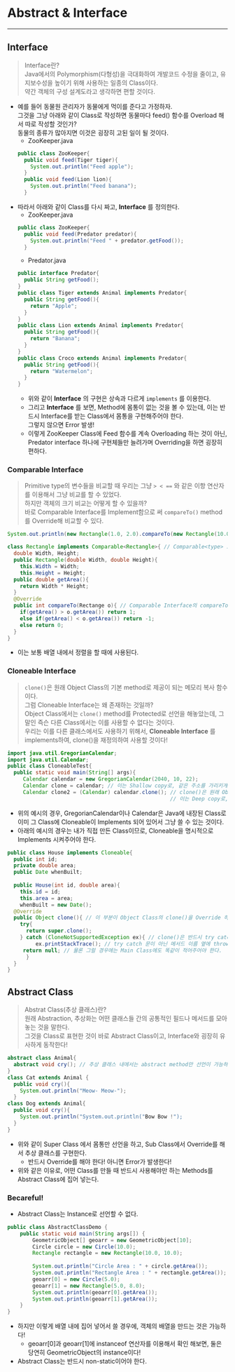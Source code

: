 # Abstract & Interface
---
## Interface
> Interface란?  
> Java에서의 Polymorphism(다형성)을 극대화하여 개발코드 수정을 줄이고, 유지보수성을 높이기 위해 사용하는 일종의 Class이다.  
> 약간 객체의 구성 설계도라고 생각하면 편할 것이다.  

- 예를 들어 동물원 관리자가 동물에게 먹이를 준다고 가정하자.  
  그것을 그냥 아래와 같이 Class로 작성하면 동물마다 feed() 함수를 Overload 해서 따로 작성할 것인가?  
  동물의 종류가 많아지면 이것은 굉장히 고된 일이 될 것이다.  
  - ZooKeeper.java
  ```java
  public class ZooKeeper{
    public void feed(Tiger tiger){
      System.out.println("Feed apple");
    }
    public void feed(Lion lion){
      System.out.println("Feed banana");
    }
  ```
- 따라서 아래와 같이 Class를 다시 짜고, __Interface__ 를 정의한다.
  - ZooKeeper.java
  ```java
  public class ZooKeeper{
    public void feed(Predator predator){
      System.out.println("Feed " + predator.getFood());
    }
  ```
  - Predator.java
  ```java
  public interface Predator{
    public String getFood();
  }
  public class Tiger extends Animal implements Predator{
    public String getFood(){
      return "Apple";
    }
  }
  public class Lion extends Animal implements Predator{
    public String getFood(){
      return "Banana";
    }
  }
  public class Croco extends Animal implements Predator{
    public String getFood(){
      return "Watermelon";
    }
  }
  ```
  - 위와 같이 __Interface__ 의 구현은 상속과 다르게 ```implements``` 를 이용한다.
  - 그리고 __Interface__ 를 보면, Method에 몸통이 없는 것을 볼 수 있는데, 이는 반드시 Interface를 받는 Class에서 몸통을 구현해주어야 한다.  
    그렇지 않으면 Error 발생!
  - 이렇게 ZooKeeper Class에 Feed 함수를 계속 Overloading 하는 것이 아닌, Predator interface 하나에 구현체들만 늘려가며 Overriding을 하면 굉장히 편하다.

### Comparable Interface
> Primitive type의 변수들을 비교할 때 우리는 그냥 ```> < ==``` 와 같은 이항 연산자를 이용해서 그냥 비교를 할 수 있었다.   
> 하지만 객체의 크기 비교는 어떻게 할 수 있을까?  
> 바로 Comparable Interface를 Implement함으로 써 ```compareTo()``` method를 Override해 비교할 수 있다.  
```java
System.out.println(new Rectangle(1.0, 2.0).compareTo(new Rectangle(10.0, 10.0)));

class Rectangle implements Comparable<Rectangle>{ // Comparable<type> 으로 implements 한다.
  double Width, Height;
  public Rectangle(double Width, double Height){
  	this.Width = Width;
	this.Height = Height;
  public double getArea(){
	return Width * Height;
  }
  @Override
  public int compareTo(Rectange o){ // Comparable Interface의 compareTo를 Override.
    if(getArea() > o.getArea()) return 1;
    else if(getArea() < o.getArea()) return -1;
    else return 0;
  }
}
```
- 이는 보통 배열 내에서 정렬을 할 때에 사용된다.

### Cloneable Interface
> ```clone()```은 원래 Object Class의 기본 method로 제공이 되는 메모리 복사 함수이다.  
> 그럼 Cloneable Interface는 왜 존재하는 것일까?  
> Object Class에서는 ```clone()```  method를 Protected로 선언을 해놓았는데, 그 말인 즉슨 다른 Class에서는 이를 사용할 수 없다는 것이다.  
> 우리는 이를 다른 클래스에서도 사용하기 위해서, __Cloneable Interface__ 를 implements하여, clone()을 재정의하여 사용할 것이다!  
```java
import java.util.GregorianCalendar;
import java.util.Calendar;
public class CloneableTest{
  public static void main(String[] args){
     Calendar calendar = new GregorianCalendar(2040, 10, 22);
     Calendar clone = calendar; // 이는 Shallow copy로, 같은 주소를 가리키게 하는 것.
     Calendar clone2 = (Calendar) calendar.clone(); // clone()은 원래 Object의 instance이므로, Calendar로 Cast를 해주어야 하는 것!
                                                    // 이는 Deep copy로, 내용물을 완전히 복사하는 것
```
- 위의 예시의 경우, GregorianCalendar이나 Calendar은 Java에 내장된 Class로 이미 그 Class에 Cloneable이 Implements 되어 있어서 그냥 쓸 수 있는 것이다.
- 아래의 예시의 경우는 내가 직접 만든 Class이므로, Cloneable을 명시적으로 Implements 시켜주어야 한다.
```java
public class House implements Cloneable{
  public int id;
  private double area;
  public Date whenBuilt;
  
  public House(int id, double area){
    this.id = id; 
    this.area = area;
    whenBuilt = new Date();
  @Override
  public Object clone(){ // 이 부분이 Object Class의 clone()을 Override 하는 부분이다.
    try{
      return super.clone();
    } catch (CloneNotSupportedException ex){ // clone()은 반드시 try catch문이나 throw문과 함께 사용되어야 한다.
         ex.printStackTrace(); // try catch 문이 아닌 메서드 이름 옆에 throws CloneNotSupportedException 이라고 적어주어도 된다.
	 return null; // 물론 그럴 경우에는 Main Class에도 똑같이 적어주어야 한다.
      }
  }
}
```
## Abstract Class
> Abstrat Class(추상 클래스)란?  
> 원래 Abstraction, 추상화는 어떤 클래스들 간의 공통적인 필드나 메서드를 모아 놓는 것을 말한다.  
> 그것을 Class로 표현한 것이 바로 Abstract Class이고, Interface와 굉장히 유사하게 동작한다!  
```java
abstract class Animal{
  abstract void cry(); // 추상 클래스 내에서는 abstract method만 선언이 가능하다.
}
class Cat extends Animal {
  public void cry(){
    System.out.println("Meow- Meow-");
  }
class Dog extends Animal{
  public void cry(){
    System.out.println("System.out.println("Bow Bow !");
  }
}
```
- 위와 같이 Super Class 에서 몸통만 선언을 하고, Sub Class에서 Override를 해서 추상 클래스를 구현한다.  
  - 반드시 Override를 해야 한다! 아니면 Error가 발생한다!
- 위와 같은 이유로, 어떤 Class를 만들 때 반드시 사용해야만 하는 Methods를 Abstract Class에 집어 넣는다.

### Becareful!
- Abstract Class는 Instance로 선언할 수 없다.
```java
public class AbstractClassDemo {
	public static void main(String args[]) {
		GeometricObject[] geoarr = new GeometricObject[10];
		Circle circle = new Circle(10.0);
		Rectangle rectangle = new Rectangle(10.0, 10.0);
		
		System.out.println("Circle Area : " + circle.getArea());
		System.out.println("Rectangle Area : " + rectangle.getArea());
		geoarr[0] = new Circle(5.0);
		geoarr[1] = new Rectangle(5.0, 8.0);
		System.out.println(geoarr[0].getArea());
		System.out.println(geoarr[1].getArea());
	}
}
```
- 하지만 이렇게 배열 내에 집어 넣어서 쓸 경우에, 객체의 배열을 만드는 것은 가능하다!
  - geoarr[0]과 geoarr[1]에 instanceof 연산자를 이용해서 확인 해보면, 둘은 당연히 GeometricObject의 instance이다!
- Abstract Class는 반드시 non-static이어야 한다.

